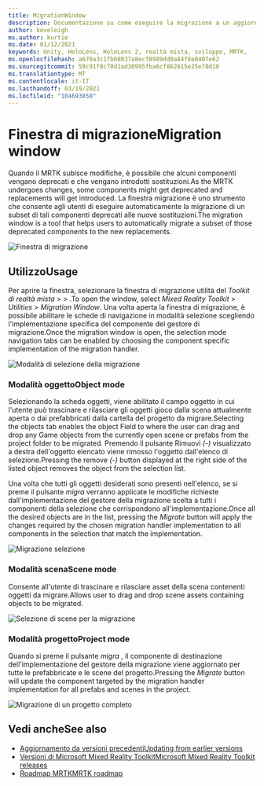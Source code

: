 ```yaml
---
title: MigrationWindow
description: Documentazione su come eseguire la migrazione a un aggiornamento in MRTK
author: keveleigh
ms.author: kurtie
ms.date: 01/12/2021
keywords: Unity, HoloLens, HoloLens 2, realtà mista, sviluppo, MRTK,
ms.openlocfilehash: a670a3c1fb68037a8ecf8989dd0a84f8e0407e62
ms.sourcegitcommit: 59c91f8c70d1ad30995fba6cf862615e25e78d10
ms.translationtype: MT
ms.contentlocale: it-IT
ms.lasthandoff: 03/19/2021
ms.locfileid: "104693858"
---
```

# <a name="migration-window"></a><span data-ttu-id="8f08d-104">Finestra di migrazione</span><span class="sxs-lookup"><span data-stu-id="8f08d-104">Migration window</span></span>

<span data-ttu-id="8f08d-105">Quando il MRTK subisce modifiche, è possibile che alcuni componenti vengano deprecati e che vengano introdotti sostituzioni.</span><span class="sxs-lookup"><span data-stu-id="8f08d-105">As the MRTK undergoes changes, some components might get deprecated and replacements will get introduced.</span></span>
<span data-ttu-id="8f08d-106">La finestra migrazione è uno strumento che consente agli utenti di eseguire automaticamente la migrazione di un subset di tali componenti deprecati alle nuove sostituzioni.</span><span class="sxs-lookup"><span data-stu-id="8f08d-106">The migration window is a tool that helps users to automatically migrate a subset of those deprecated components to the new replacements.</span></span>

![Finestra di migrazione](../images/migration-window/MRTK_Migration_Window.png)

## <a name="usage"></a><span data-ttu-id="8f08d-108">Utilizzo</span><span class="sxs-lookup"><span data-stu-id="8f08d-108">Usage</span></span>

<span data-ttu-id="8f08d-109">Per aprire la finestra, selezionare la finestra di migrazione utilità del *Toolkit di realtà mista*  >    >  .</span><span class="sxs-lookup"><span data-stu-id="8f08d-109">To open the window, select *Mixed Reality Toolkit* > *Utilities* > *Migration Window*.</span></span> <span data-ttu-id="8f08d-110">Una volta aperta la finestra di migrazione, è possibile abilitare le schede di navigazione in modalità selezione scegliendo l'implementazione specifica del componente del gestore di migrazione.</span><span class="sxs-lookup"><span data-stu-id="8f08d-110">Once the migration window is open, the selection mode navigation tabs can be enabled by choosing the component specific implementation of the migration handler.</span></span>  

![Modalità di selezione della migrazione](../images/migration-window/MRTK_Migration_Modes.png)

### <a name="object-mode"></a><span data-ttu-id="8f08d-112">Modalità oggetto</span><span class="sxs-lookup"><span data-stu-id="8f08d-112">Object mode</span></span>

<span data-ttu-id="8f08d-113">Selezionando la scheda oggetti, viene abilitato il campo oggetto in cui l'utente può trascinare e rilasciare gli oggetti gioco dalla scena attualmente aperta o dai prefabbricati dalla cartella del progetto da migrare.</span><span class="sxs-lookup"><span data-stu-id="8f08d-113">Selecting the objects tab enables the object Field to where the user can drag and drop any Game objects from the currently open scene or prefabs from the project folder to be migrated.</span></span>
<span data-ttu-id="8f08d-114">Premendo il pulsante Rimuovi *(-)* visualizzato a destra dell'oggetto elencato viene rimosso l'oggetto dall'elenco di selezione.</span><span class="sxs-lookup"><span data-stu-id="8f08d-114">Pressing the remove *(-)* button displayed at the right side of the listed object removes the object from the selection list.</span></span>

<span data-ttu-id="8f08d-115">Una volta che tutti gli oggetti desiderati sono presenti nell'elenco, se si preme il pulsante *migra* verranno applicate le modifiche richieste dall'implementazione del gestore della migrazione scelta a tutti i componenti della selezione che corrispondono all'implementazione.</span><span class="sxs-lookup"><span data-stu-id="8f08d-115">Once all the desired objects are in the list, pressing the *Migrate* button will apply the changes required by the chosen migration handler implementation to all components in the selection that match the implementation.</span></span>

![Migrazione selezione](../images/migration-window/MRTK_Object_Migration.png)

### <a name="scene-mode"></a><span data-ttu-id="8f08d-117">Modalità scena</span><span class="sxs-lookup"><span data-stu-id="8f08d-117">Scene mode</span></span>

<span data-ttu-id="8f08d-118">Consente all'utente di trascinare e rilasciare asset della scena contenenti oggetti da migrare.</span><span class="sxs-lookup"><span data-stu-id="8f08d-118">Allows user to drag and drop scene assets containing objects to be migrated.</span></span>

![Selezione di scene per la migrazione](../images/migration-window/MRTK_Scene_Selection.png)

### <a name="project-mode"></a><span data-ttu-id="8f08d-120">Modalità progetto</span><span class="sxs-lookup"><span data-stu-id="8f08d-120">Project mode</span></span>

<span data-ttu-id="8f08d-121">Quando si preme il pulsante *migra* , il componente di destinazione dell'implementazione del gestore della migrazione viene aggiornato per tutte le prefabbricate e le scene del progetto.</span><span class="sxs-lookup"><span data-stu-id="8f08d-121">Pressing the *Migrate* button will update the component targeted by the migration handler implementation for all prefabs and scenes in the project.</span></span>

![Migrazione di un progetto completo](../images/migration-window/MRTK_Project_Migration.png)

## <a name="see-also"></a><span data-ttu-id="8f08d-123">Vedi anche</span><span class="sxs-lookup"><span data-stu-id="8f08d-123">See also</span></span>

- [<span data-ttu-id="8f08d-124">Aggiornamento da versioni precedenti</span><span class="sxs-lookup"><span data-stu-id="8f08d-124">Updating from earlier versions</span></span>](../../updates-deployment/Updating.md)
- [<span data-ttu-id="8f08d-125">Versioni di Microsoft Mixed Reality Toolkit</span><span class="sxs-lookup"><span data-stu-id="8f08d-125">Microsoft Mixed Reality Toolkit releases</span></span>](../../packages-releases/ReleaseNotes.md)
- [<span data-ttu-id="8f08d-126">Roadmap MRTK</span><span class="sxs-lookup"><span data-stu-id="8f08d-126">MRTK roadmap</span></span>](../../Roadmap.md)
